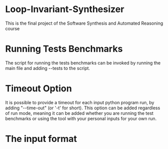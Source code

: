 # Loop-Invariant-Synthesizer
This is the final project of the Software Synthesis and Automated Reasoning course

# Running Tests Benchmarks
The script for running the tests benchmarks can be invoked by running the main file and adding --tests to the script.

# Timeout Option
It is possible to provide a timeout for each input python program run, by adding "--time-out" (or '-t' for short).
This option can be added regardless of run mode, meaning it can be added whether you are running the test benchmarks or using the tool with your personal inputs for your own run.

# The input format

<!--stackedit_data:
eyJoaXN0b3J5IjpbMTUzNTc3NzU5MiwxOTAyODI5ODI3LDE0OD
g5NzM5MDcsLTExMjc2MTM2OTgsLTExNzk2NTE3OCwtMTU0ODYw
NTg2NF19
-->